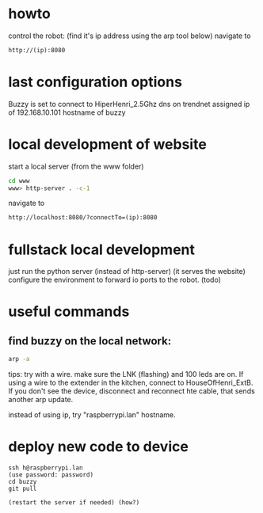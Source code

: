 # howto

control the robot:
(find it's ip address using the arp tool below)
navigate to
```txt
http://(ip):8080
```

# last configuration options
Buzzy is set to connect to HiperHenri_2.5Ghz
dns on trendnet assigned ip of 192.168.10.101
hostname of buzzy


# local development of website
start a local server (from the www folder)

```sh
cd www
www> http-server . -c-1
```


navigate to 
```txt
http://localhost:8080/?connectTo=(ip):8080
```

# fullstack local development
just run the python server (instead of http-server) (it serves the website)
configure the environment to forward io ports to the robot.
(todo)

# useful commands

## find buzzy on the local network:
```sh 
arp -a
```

tips: try with a wire. make sure the LNK (flashing) and 100 leds are on.
If using a wire to the extender in the kitchen, connect to HouseOfHenri_ExtB. 
If you don't see the device, disconnect and reconnect hte cable, that sends another arp update.

instead of using ip, try
"raspberrypi.lan" hostname.

# deploy new code to device
```
ssh h@raspberrypi.lan
(use password: password)
cd buzzy
git pull

(restart the server if needed) (how?)